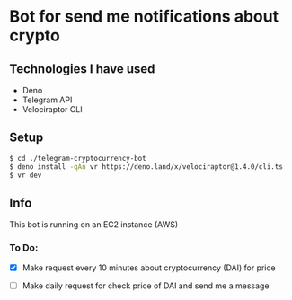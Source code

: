 # Bot for send me notifications about crypto

## Technologies I have used

- Deno
- Telegram API
- Velociraptor CLI

## Setup

```bash
$ cd ./telegram-cryptocurrency-bot
$ deno install -qAn vr https://deno.land/x/velociraptor@1.4.0/cli.ts
$ vr dev
```

## Info

This bot is running on an EC2 instance (AWS)

### To Do:

- [x] Make request every 10 minutes about cryptocurrency (DAI) for price

- [ ] Make daily request for check price of DAI and send me a message
